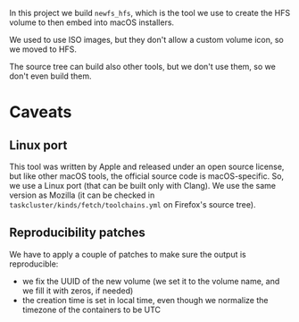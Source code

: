 In this project we build `newfs_hfs`, which is the tool we use to create the HFS
volume to then embed into macOS installers.

We used to use ISO images, but they don't allow a custom volume icon, so we
moved to HFS.

The source tree can build also other tools, but we don't use them, so we don't
even build them.

# Caveats

## Linux port

This tool was written by Apple and released under an open source license, but
like other macOS tools, the official source code is macOS-specific.
So, we use a Linux port (that can be built only with Clang).
We use the same version as Mozilla (it can be checked in
`taskcluster/kinds/fetch/toolchains.yml` on Firefox's source tree).

## Reproducibility patches

We have to apply a couple of patches to make sure the output is reproducible:

- we fix the UUID of the new volume (we set it to the volume name, and we fill
  it with zeros, if needed)
- the creation time is set in local time, even though we normalize the timezone
  of the containers to be UTC
